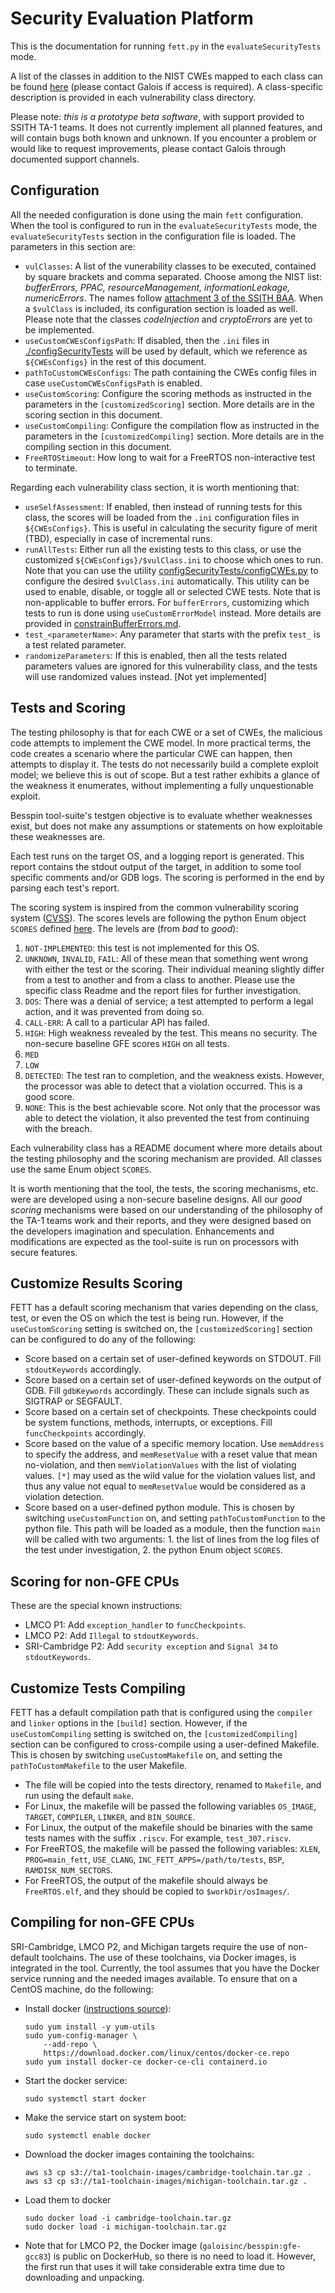 # Security Evaluation Platform #

This is the documentation for running `fett.py` in the `evaluateSecurityTests` mode.

A list of the
classes in addition to the NIST CWEs mapped to each class can be found
[here](https://gitlab-ext.galois.com/ssith/vulnerabilities/blob/master/CWEs-for-SSITH.md) (please contact Galois if access is required).
A class-specific description is provided in each vulnerability class
directory.

Please note: *this is a prototype beta software*, with support
provided to SSITH TA-1 teams.  It does not currently implement all
planned features, and will contain bugs both known and unknown.  If
you encounter a problem or would like to request improvements, please
contact Galois through documented support channels.

## Configuration

All the needed configuration is done using the main `fett` configuration. When the tool is configured
to run in the `evaluateSecurityTests` mode, the `evaluateSecurityTests` section in the configuration file is loaded. The parameters in this section are:
  - `vulClasses`: A list of the vunerability classes to be executed, contained by square brackets and comma
    separated. Choose among the NIST list: *bufferErrors, PPAC, resourceManagement, informationLeakage, numericErrors*. The names follow [attachment 3 of the
    SSITH BAA](https://www.ntsc.org/assets/uploads/HR001117S0023.pdf). When a `$vulClass` is included, its configuration section is loaded as well. Please note that the classes *codeInjection* and *cryptoErrors* are yet to be implemented.
  - `useCustomCWEsConfigsPath`: If disabled, then the `.ini` files in [./configSecurityTests](./configSecurityTests) will be used by default, which we reference as `${CWEsConfigs}` in the rest of this document.
  - `pathToCustomCWEsConfigs`: The path containing the CWEs config files in case `useCustomCWEsConfigsPath` is enabled.
  - `useCustomScoring`: Configure the scoring methods as instructed in
    the parameters in the `[customizedScoring]` section.  More
    details are in the scoring section in this document.
  - `useCustomCompiling`: Configure the compilation flow as instructed
    in the parameters in the `[customizedCompiling]` section.  More
    details are in the compiling section in this document.
  - `FreeRTOStimeout`: How long to wait for a FreeRTOS non-interactive test to terminate.


Regarding each vulnerability class section, it is worth mentioning that:
  - `useSelfAssessment`: If enabled, then instead of running tests for this class, the scores will be loaded from the `.ini` configuration files in `${CWEsConfigs}`. This is useful in calculating the security figure of merit (TBD), especially in case of incremental runs. 
  - `runAllTests`: Either run all the existing tests to this class, or
    use the customized `${CWEsConfigs}/$vulClass.ini` to choose which ones to run.  Note that
    you can use the utility [configSecurityTests/configCWEs.py](./configSecurityTests/configCWEs.py)
    to configure the desired `$vulClass.ini` automatically.  This
    utility can be used to enable, disable, or toggle all or selected
    CWE tests. Note that is non-applicable to buffer errors. For `bufferErrors`, customizing which tests to run is done using `useCustomErrorModel` instead. More details are provided in [constrainBufferErrors.md](./docs/constrainBufferErrors.md). 
  - `test_<parameterName>`: Any parameter that starts with the prefix
    `test_` is a test related parameter.
  - `randomizeParameters`: If this is enabled, then all the tests
    related parameters values are ignored for this vulnerability
    class, and the tests will use randomized values instead. [Not yet implemented]

## Tests and Scoring

The testing philosophy is that for each CWE or a set of CWEs, the malicious code attempts
to implement the CWE model. In more practical terms, the code creates a scenario where the particular CWE 
can happen, then attempts to display it. The tests do not necessarily build a complete exploit model; we believe 
this is out of scope. But a test rather exhibits a glance of the weakness it enumerates, without implementing a fully unquestionable exploit.

Besspin tool-suite's testgen objective is to evaluate whether weaknesses exist, but does not make any assumptions or statements on how exploitable these weaknesses are.   

Each test runs on the target OS, and a logging report is generated. This report contains the stdout output of the target, in addition to some tool specific comments and/or GDB logs. The scoring is performed in the end by parsing each test's report.    

The scoring system is inspired from the common vulnerability scoring
system
([CVSS](https://en.wikipedia.org/w/index.php?title=Common_Vulnerability_Scoring_System&oldid=815384991)).
The scores levels are following the python Enum object `SCORES` defined
[here](./fett/cwesEvaluation/scoreTests.py/scoreTests.py).  The levels are (from *bad* to
*good*):
  1. `NOT-IMPLEMENTED`: this test is not implemented for this OS.
  2. `UNKNOWN`, `INVALID`, `FAIL`: All of these mean that something
     went wrong with either the test or the scoring.  Their individual
     meaning slightly differ from a test to another and from a class
     to another.  Please use the specific class Readme and the report
     files for further investigation.
  3. `DOS`: There was a denial of service; a test attempted to perform
     a legal action, and it was prevented from doing so.
  4. `CALL-ERR`: A call to a particular API has failed.
  5. `HIGH`: High weakness revealed by the test.  This means no
     security.  The non-secure baseline GFE scores `HIGH` on all
     tests.
  6. `MED`
  7. `LOW`
  8. `DETECTED`: The test ran to completion, and the weakness
      exists.  However, the processor was able to detect that a
      violation occurred.  This is a good score.
  9. `NONE`: This is the best achievable score.  Not only that the
      processor was able to detect the violation, it also prevented
      the test from continuing with the breach.


Each vulnerability class has a README document where more details about the testing philosophy and the 
scoring mechanism are provided. All classes use the same Enum object `SCORES`.   

It is worth mentioning that the tool, the tests, the scoring
mechanisms, etc. were are developed using a non-secure baseline
designs.  All our *good scoring* mechanisms were based on our
understanding of the philosophy of the TA-1 teams work and their
reports, and they were designed based on the developers imagination
and speculation.  Enhancements and modifications are expected as the
tool-suite is run on processors with secure features. 

## Customize Results Scoring

FETT has a default scoring mechanism that varies depending on the
class, test, or even the OS on which the test is being run.  However,
if the `useCustomScoring` setting is switched on, the
`[customizedScoring]` section can be configured to do any of the
following:
- Score based on a certain set of user-defined keywords on
  STDOUT.  Fill `stdoutKeywords` accordingly.
- Score based on a certain set of user-defined keywords on the output
  of GDB.  Fill `gdbKeywords` accordingly.  These can include signals
  such as SIGTRAP or SEGFAULT.
- Score based on a certain set of checkpoints.  These checkpoints could
  be system functions, methods, interrupts, or exceptions.  Fill
  `funcCheckpoints` accordingly.
- Score based on the value of a specific memory location.  Use
  `memAddress` to specify the address, and `memResetValue` with a
  reset value that mean no-violation, and then `memViolationValues`
  with the list of violating values. `[*]` may used as the wild value
  for the violation values list, and thus any value not equal to
  `memResetValue` would be considered as a violation detection.
- Score based on a user-defined python module.  This is chosen by
  switching `useCustomFunction` on, and setting `pathToCustomFunction`
  to the python file.  This path will be loaded as a module, then the
  function `main` will be called with two arguments: 1. the list of
  lines from the log files of the test under investigation, 2. the
  python Enum object `SCORES`.

## Scoring for non-GFE CPUs

These are the special known instructions:   
- LMCO P1: Add `exception_handler` to `funcCheckpoints`.
- LMCO P2: Add `Illegal` to `stdoutKeywords`.
- SRI-Cambridge P2: Add `security exception` and `Signal 34` to `stdoutKeywords`.

## Customize Tests Compiling

FETT has a default compilation path that is configured using the 
`compiler` and `linker` options in the `[build]` section. However, if the
`useCustomCompiling` setting is switched on, the
`[customizedCompiling]` section can be configured to cross-compile using a user-defined Makefile.
This is chosen by switching
  `useCustomMakefile` on, and setting the `pathToCustomMakefile` to
  the user Makefile.
  * The file will be copied into the tests directory, renamed to
    `Makefile`, and run using the default `make`.
  * For Linux, the makefile will be passed the following variables
  `OS_IMAGE`, `TARGET`, `COMPILER`, `LINKER`, and `BIN_SOURCE`.
  * For Linux, the output of the makefile should be binaries with the
    same tests names with the suffix `.riscv`.  For example,
    `test_307.riscv`.
  * For FreeRTOS, the makefile will be passed the following variables:
    `XLEN`, `PROG=main_fett`, `USE_CLANG`, `INC_FETT_APPS=/path/to/tests`,
    `BSP`, `RAMDISK_NUM_SECTORS`.  
  * For FreeRTOS, the output of the makefile should always be
    `FreeRTOS.elf`, and they should be copied to `$workDir/osImages/`.

## Compiling for non-GFE CPUs

SRI-Cambridge, LMCO P2, and Michigan targets require the use of non-default toolchains. The use of these toolchains, via Docker images, is integrated in the tool. Currently, the tool assumes that you have the Docker service running and the needed images available. To ensure that on a CentOS machine, do the following:
  - Install docker ([instructions source](https://docs.docker.com/engine/install/centos/#install-using-the-repository)):
    ```
    sudo yum install -y yum-utils
    sudo yum-config-manager \
        --add-repo \
        https://download.docker.com/linux/centos/docker-ce.repo
    sudo yum install docker-ce docker-ce-cli containerd.io
    ```
  - Start the docker service:
    ```
    sudo systemctl start docker
    ```
  - Make the service start on system boot:
    ```
    sudo systemctl enable docker
    ```
  - Download the docker images containing the toolchains:
    ```
    aws s3 cp s3://ta1-toolchain-images/cambridge-toolchain.tar.gz .
    aws s3 cp s3://ta1-toolchain-images/michigan-toolchain.tar.gz .
    ```
  - Load them to docker
    ```
    sudo docker load -i cambridge-toolchain.tar.gz
    sudo docker load -i michigan-toolchain.tar.gz
    ```

- Note that for LMCO P2, the Docker image (`galoisinc/besspin:gfe-gcc83`) is public on DockerHub, so there is no need to load it. However, the first run that uses it will take considerable extra time due to downloading and unpacking.
